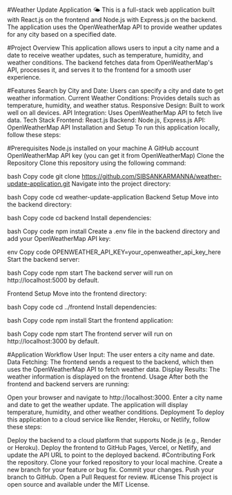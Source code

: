 #Weather Update Application 🌤️
This is a full-stack web application built with React.js on the frontend and Node.js with Express.js on the backend. The application uses the OpenWeatherMap API to provide weather updates for any city based on a specified date.

#Project Overview
This application allows users to input a city name and a date to receive weather updates, such as temperature, humidity, and weather conditions. The backend fetches data from OpenWeatherMap's API, processes it, and serves it to the frontend for a smooth user experience.

#Features
Search by City and Date: Users can specify a city and date to get weather information.
Current Weather Conditions: Provides details such as temperature, humidity, and weather status.
Responsive Design: Built to work well on all devices.
API Integration: Uses OpenWeatherMap API to fetch live data.
Tech Stack
Frontend: React.js
Backend: Node.js, Express.js
API: OpenWeatherMap API
Installation and Setup
To run this application locally, follow these steps:

#Prerequisites
Node.js installed on your machine
A GitHub account
OpenWeatherMap API key (you can get it from OpenWeatherMap)
Clone the Repository
Clone this repository using the following command:

bash
Copy code
git clone https://github.com/SIBSANKARMANNA/weather-update-application.git
Navigate into the project directory:

bash
Copy code
cd weather-update-application
Backend Setup
Move into the backend directory:

bash
Copy code
cd backend
Install dependencies:

bash
Copy code
npm install
Create a .env file in the backend directory and add your OpenWeatherMap API key:

env
Copy code
OPENWEATHER_API_KEY=your_openweather_api_key_here
Start the backend server:

bash
Copy code
npm start
The backend server will run on http://localhost:5000 by default.

Frontend Setup
Move into the frontend directory:

bash
Copy code
cd ../frontend
Install dependencies:

bash
Copy code
npm install
Start the frontend application:

bash
Copy code
npm start
The frontend server will run on http://localhost:3000 by default.

#Application Workflow
User Input: The user enters a city name and date.
Data Fetching: The frontend sends a request to the backend, which then uses the OpenWeatherMap API to fetch weather data.
Display Results: The weather information is displayed on the frontend.
Usage
After both the frontend and backend servers are running:

Open your browser and navigate to http://localhost:3000.
Enter a city name and date to get the weather update.
The application will display temperature, humidity, and other weather conditions.
Deployment
To deploy this application to a cloud service like Render, Heroku, or Netlify, follow these steps:

Deploy the backend to a cloud platform that supports Node.js (e.g., Render or Heroku).
Deploy the frontend to GitHub Pages, Vercel, or Netlify, and update the API URL to point to the deployed backend.
#Contributing
Fork the repository.
Clone your forked repository to your local machine.
Create a new branch for your feature or bug fix.
Commit your changes.
Push your branch to GitHub.
Open a Pull Request for review.
#License
This project is open source and available under the MIT License.
